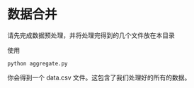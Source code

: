 # 数据合并

请先完成数据预处理，并将处理完得到的几个文件放在本目录

使用

```shell
python aggregate.py
```

你会得到一个 data.csv 文件。这包含了我们处理好的所有的数据。